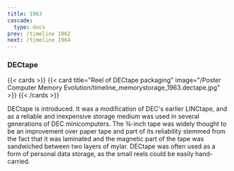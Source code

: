 ```yaml
---
title: 1963
cascade:
  type: docs
prev: /timeline 1962
next: /timeline 1964
---
```

### DECtape

{{< cards >}}
  {{< card title="Reel of DECtape packaging" image="/Poster Computer Memory Evolution/timeline_memorystorage_1963.dectape.jpg" >}}
{{< /cards >}}

DECtape is introduced. It was a modification of DEC's earlier LINCtape, and as a reliable and inexpensive storage medium was used in several generations of DEC minicomputers. The ¾-inch tape was widely thought to be an improvement over paper tape and part of its reliability stemmed from the fact that it was laminated and the magnetic part of the tape was sandwiched between two layers of mylar. DECtape was often used as a form of personal data storage, as the small reels could be easily hand-carried.
